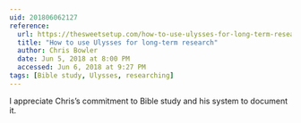 ```yaml
---
uid: 201806062127
reference: 
  url: https://thesweetsetup.com/how-to-use-ulysses-for-long-term-research/
  title: "How to use Ulysses for long-term research"
  author: Chris Bowler
  date: Jun 5, 2018 at 8:00 PM
  accessed: Jun 6, 2018 at 9:27 PM
tags: [Bible study, Ulysses, researching]
---
```


I appreciate Chris’s commitment to Bible study and his system to document it.
